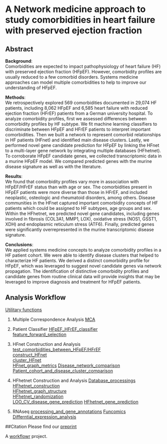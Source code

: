 # A Network medicine approach to study comorbidities in heart failure with preserved ejection fraction

## Abstract

**Background**:  
Comorbidities are expected to impact pathophysiology of heart failure (HF) with preserved ejection fraction (HFpEF). However, comorbidity profiles are usually reduced to a few comorbid disorders. Systems medicine approaches can model multiple comorbidities to help to improve our understanding of HFpEF.  

**Methods**:  
We retrospectively explored 569 comorbidities documented in 29,074 HF patients, including 8,062 HFpEF and 6,585 heart failure with reduced ejection fraction (HFrEF) patients from a German university hospital. To analyze comorbidity profiles, first we assessed differences between comorbidity profiles by HF subtype. We fit machine learning classifiers to discriminate between HFpEF and HFrEF patients to interpret important comorbidities. Then we built a network to represent comorbid relationships in HF patients (HFnet) and identified main disease clusters. Lastly, we performed novel gene candidate prediction for HFpEF by linking the HFnet to a multi-layer gene network by integrating multiple databases (HFhetnet). To corroborate HFpEF candidate genes, we collected transcriptomic data in a murine HFpEF model. We compared predicted genes with the murine disease signature as well as with the literature. 

**Results**:  
We found that comorbidity profiles vary more in association with HFpEF/HFrEF status than with age or sex. The comorbidities present in HFpEF patients were more diverse than those in HFrEF, and included neoplastic, osteologic and rheumatoid disorders, among others. Disease communities in the HFnet captured important comorbidity concepts of HF patients which could be assigned to HF subtypes, age groups and sex. Within the HFhetnet, we predicted novel gene candidates, including genes involved in fibrosis (COL3A1, MMP1, LOX), oxidative stress (NOS1, GSST1, XDH) and endoplasmic reticulum stress (ATF6). Finally, predicted genes were significantly overrepresented in the murine transcriptomic disease signature.

**Conclusions**:  
We applied systems medicine concepts to analyze comorbidity profiles in a HF patient cohort. We were able to identify disease clusters that helped to characterize HF patients. We derived a distinct comorbidity profile for HFpEF, which was leveraged to suggest novel candidate genes via network propagation. The identification of distinctive comorbidity profiles and candidate genes from routine clinical data will provide insights that may be leveraged to improve diagnosis and treatment for  HFpEF patients.

## Analysis Workflow
[Utilitary functions](https://github.com/JanLanzer/hf_comorbidity_genes/tree/master/analysis/utils)

1) Multiple Correspondence Analysis
[MCA](https://github.com/JanLanzer/hf_comorbidity_genes/blob/master/analysis/dim_reduction/MCA_phe_reduced_script_noCMs.R)  

2) Patient Classifier
[HFpEF_HFrEF_classifier](https://github.com/JanLanzer/hf_comorbidity_genes/blob/master/analysis/classifier/hfpef_hfref_classifier_newPID.R)  
[feature_forward_selection](https://github.com/JanLanzer/hf_comorbidity_genes/blob/master/analysis/classifier/select_estimater_cut_off.R)

3) HFnet Construction and Analysis
[test_comorbidities_between_HFpEF/HFrEF](https://github.com/JanLanzer/hf_comorbidity_genes/blob/master/analysis/network/HFnet/perform_three_way.R)  
[construct_HFnet](https://github.com/JanLanzer/hf_comorbidity_genes/blob/master/analysis/network/HFnet/construct_HFnet_ML.R)  
[cluster_HFnet](https://github.com/JanLanzer/hf_comorbidity_genes/blob/master/analysis/network/HFnet/hfnet_clustering.R)  
[HFnet_graph_metrics](https://github.com/JanLanzer/hf_comorbidity_genes/blob/master/analysis/network/HFnet/graph_structure.R)
[Disease_network_comparison](https://github.com/JanLanzer/hf_comorbidity_genes/blob/master/analysis/network/HFnet/compare_disease_networks.R)
[Patient_cohort_and_disease_cluster_comparison](https://github.com/JanLanzer/hf_comorbidity_genes/blob/master/analysis/network/HFnet/patient_disease_cluster.R)

4) HFhetnet Construction and Analysis
[Database_processings](https://github.com/JanLanzer/hf_comorbidity_genes/tree/master/analysis/network/data_base_processing)  
[HFhetnet_construction](https://github.com/JanLanzer/hf_comorbidity_genes/blob/master/analysis/network/HFhetnet/create_hetnet.R)  
[HFhetnet_graph_structure](https://github.com/JanLanzer/hf_comorbidity_genes/blob/master/analysis/network/HFhetnet/hetnet_characteristics.R)  
[HFhetnet_randomization](https://github.com/JanLanzer/hf_comorbidity_genes/blob/master/analysis/network/HFhetnet/randomize_layer.R)  
[LOO_CV_disease_gene_prediction](https://github.com/JanLanzer/hf_comorbidity_genes/blob/master/analysis/network/HFhetnet/validation_disease_nodes.R)
[HFhetnet_gene_prediction](https://github.com/JanLanzer/hf_comorbidity_genes/blob/master/analysis/network/HFhetnet/predict_hf_genes_ML.R)

5) RNAseq
[processing_and_gene_annotations](https://github.com/JanLanzer/hf_comorbidity_genes/blob/master/analysis/RNAseq/process_rnaseq.R)
[Funcomics](https://github.com/JanLanzer/hf_comorbidity_genes/blob/master/analysis/RNAseq/funcomicx.R)
[Differntial_expression_analysis](https://github.com/JanLanzer/hf_comorbidity_genes/blob/master/analysis/RNAseq/DEA.R)  

##Citation
Please find our [preprint](https://doi.org/10.21203/rs.3.rs-2429581/v1)

A [workflowr][] project.

[workflowr]: https://github.com/jdblischak/workflowr
